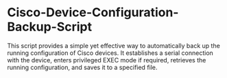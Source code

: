 # Cisco-Device-Configuration-Backup-Script
This script provides a simple yet effective way to automatically back up the running configuration of Cisco devices. It establishes a serial connection with the device, enters privileged EXEC mode if required, retrieves the running configuration, and saves it to a specified file.

